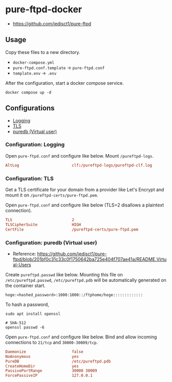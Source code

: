 # pure-ftpd-docker

- <https://github.com/jedisct1/pure-ftpd>

## Usage

Copy these files to a new directory.

- `docker-compose.yml`
- `pure-ftpd.conf.template` -> `pure-ftpd.conf`
- `template.env` -> `.env`

After the configuration, start a docker compose service.

```shell
docker compose up -d
```

## Configurations

- [Logging](#configuration-logging)
- [TLS](#configuration-tls)
- [puredb (Virtual user)](#configuration-puredb-virtual-user)

### Configuration: Logging

Open `pure-ftpd.conf` and configure like below. Mount `/pureftpd-logs`.

```conf
AltLog                       clf:/pureftpd-logs/pureftpd-clf.log
```

### Configuration: TLS

Get a TLS certificate for your domain from a provider like Let's Encrypt and mount it on `/pureftpd-certs/pure-ftpd.pem`.

Open `pure-ftpd.conf` and configure like below (TLS=2 disallows a plaintext connection).

```conf
TLS                          2
TLSCipherSuite               HIGH
CertFile                     /pureftpd-certs/pure-ftpd.pem
```

### Configuration: puredb (Virtual user)

- Reference: <https://github.com/jedisct1/pure-ftpd/blob/201bf0c31c33c0f1750642ba725e404f707ae41a/README.Virtual-Users>

Create `pureftpd.passwd` like below.
Mounting this file on `/etc/pureftpd.passwd`, `/etc/pureftpd.pdb` will be automatically generated on the container start.

```passwd
hoge:<hashed_password>:1000:1000::/ftphome/hoge:::::::::::::
```

To hash a password,

```shell
sudo apt install openssl

# SHA-512
openssl passwd -6
```

Open `pure-ftpd.conf` and configure like below. Bind and allow incoming connections to `21/tcp` and `30000-30009/tcp`.

```conf
Daemonize                    false
NoAnonymous                  yes
PureDB                       /etc/pureftpd.pdb
CreateHomeDir                yes
PassivePortRange             30000 30009
ForcePassiveIP               127.0.0.1
```
